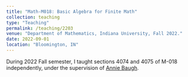 ```yaml
---
title: "Math-M018: Basic Algebra for Finite Math"
collection: teaching
type: "Teaching"
permalink: /teaching/2203
venue: "Department of Mathematics, Indiana University, Fall 2022."
date: 2022-09-01
location: "Bloomington, IN"
---
```


During 2022 Fall semester, I taught sections 4074 and 4075 of M-018 independently, under the supervision of [Annie Baugh](https://math.indiana.edu/about/faculty/baugh-annie.html).
